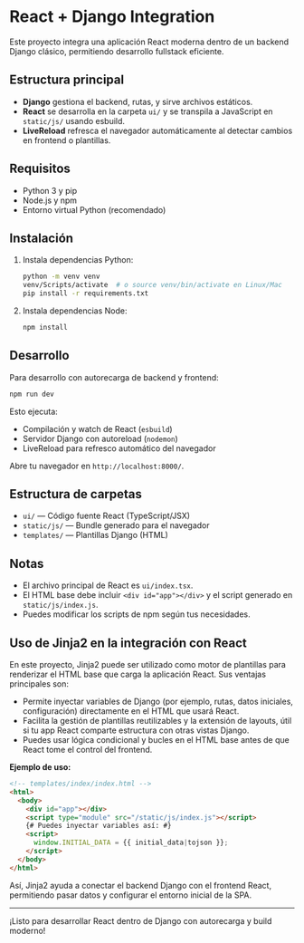 # React + Django Integration

Este proyecto integra una aplicación React moderna dentro de un backend Django clásico, permitiendo desarrollo fullstack eficiente.

## Estructura principal
- **Django** gestiona el backend, rutas, y sirve archivos estáticos.
- **React** se desarrolla en la carpeta `ui/` y se transpila a JavaScript en `static/js/` usando esbuild.
- **LiveReload** refresca el navegador automáticamente al detectar cambios en frontend o plantillas.

## Requisitos
- Python 3 y pip
- Node.js y npm
- Entorno virtual Python (recomendado)

## Instalación
1. Instala dependencias Python:
   ```sh
   python -m venv venv
   venv/Scripts/activate  # o source venv/bin/activate en Linux/Mac
   pip install -r requirements.txt
   ```
2. Instala dependencias Node:
   ```sh
   npm install
   ```

## Desarrollo
Para desarrollo con autorecarga de backend y frontend:
```sh
npm run dev
```
Esto ejecuta:
- Compilación y watch de React (`esbuild`)
- Servidor Django con autoreload (`nodemon`)
- LiveReload para refresco automático del navegador

Abre tu navegador en `http://localhost:8000/`.

## Estructura de carpetas
- `ui/` — Código fuente React (TypeScript/JSX)
- `static/js/` — Bundle generado para el navegador
- `templates/` — Plantillas Django (HTML)

## Notas
- El archivo principal de React es `ui/index.tsx`.
- El HTML base debe incluir `<div id="app"></div>` y el script generado en `static/js/index.js`.
- Puedes modificar los scripts de npm según tus necesidades.

## Uso de Jinja2 en la integración con React

En este proyecto, Jinja2 puede ser utilizado como motor de plantillas para renderizar el HTML base que carga la aplicación React. Sus ventajas principales son:

- Permite inyectar variables de Django (por ejemplo, rutas, datos iniciales, configuración) directamente en el HTML que usará React.
- Facilita la gestión de plantillas reutilizables y la extensión de layouts, útil si tu app React comparte estructura con otras vistas Django.
- Puedes usar lógica condicional y bucles en el HTML base antes de que React tome el control del frontend.

**Ejemplo de uso:**
```html
<!-- templates/index/index.html -->
<html>
  <body>
    <div id="app"></div>
    <script type="module" src="/static/js/index.js"></script>
    {# Puedes inyectar variables así: #}
    <script>
      window.INITIAL_DATA = {{ initial_data|tojson }};
    </script>
  </body>
</html>
```

Así, Jinja2 ayuda a conectar el backend Django con el frontend React, permitiendo pasar datos y configurar el entorno inicial de la SPA.

---
¡Listo para desarrollar React dentro de Django con autorecarga y build moderno!
